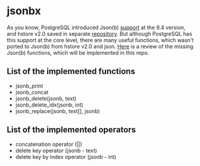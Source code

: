 jsonbx
======

As you know, PostgreSQL introduced Json(b) [support](http://obartunov.livejournal.com/177247.html) at the 9.4 version, and hstore v2.0 saved in separate [repository](http://www.sigaev.ru/git/gitweb.cgi?p=hstore.git;a=summary). But although PostgreSQL has this support at the core level, there are many useful functions, which wasn't ported to Json(b) from hstore v2.0 and json. [Here](https://gist.githubusercontent.com/erthalion/10890778/raw/hstore_to_jsonb.rst) is a review of the missing Json(b) functions, which will be implemented in this repo.

List of the implemented functions
---------------------------------

* jsonb_print
* jsonb_concat
* jsonb_delete(jsonb, text)
* jsonb_delete_idx(jsonb, int)
* jsonb_replace(jsonb, text[], jsonb)

List of the implemented operators
---------------------------------

* concatenation operator (||)
* delete key operator (jsonb - text)
* delete key by index operator (jsonb - int)
